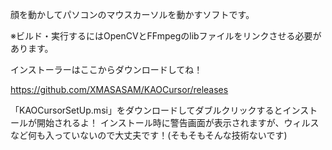 顔を動かしてパソコンのマウスカーソルを動かすソフトです。

※ビルド・実行するにはOpenCVとFFmpegのlibファイルをリンクさせる必要があります。

インストーラーはここからダウンロードしてね！

https://github.com/XMASASAM/KAOCursor/releases

「KAOCursorSetUp.msi」をダウンロードしてダブルクリックするとインストールが開始されるよ！
インストール時に警告画面が表示されますが、ウィルスなど何も入っていないので大丈夫です！(そもそもそんな技術ないです)
